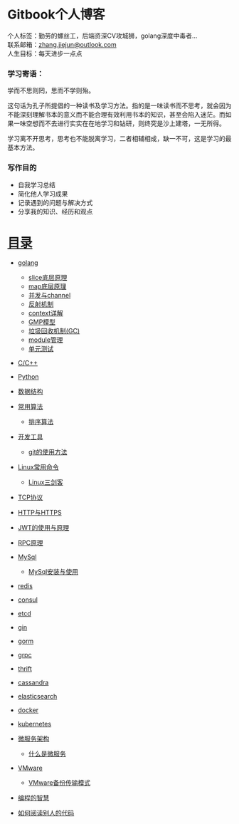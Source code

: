 # Gitbook个人博客
 
个人标签：勤劳的螺丝工，后端资深CV攻城狮，golang深度中毒者...  
联系邮箱：zhang.jiejun@outlook.com  
人生目标：每天进步一点点 

### 学习寄语：
学而不思则罔，思而不学则殆。  

这句话为孔子所提倡的一种读书及学习方法。指的是一味读书而不思考，就会因为不能深刻理解书本的意义而不能合理有效利用书本的知识，甚至会陷入迷茫。而如果一味空想而不去进行实实在在地学习和钻研，则终究是沙上建塔，一无所得。  

学习离不开思考，思考也不能脱离学习，二者相辅相成，缺一不可，这是学习的最基本方法。  

### 写作目的
+ 自我学习总结
+ 简化他人学习成果
+ 记录遇到的问题与解决方式
+ 分享我的知识、经历和观点

# [目录](SUMMARY.md)

* [golang](src/golang/README.md)
    * [slice底层原理](src/golang/slice.md)
    * [map底层原理](src/golang/map.md)
    * [并发与channel](src/golang/channel.md)
    * [反射机制](src/golang/reflect.md)
    * [context详解](src/golang/context.md)
    * [GMP模型](src/golang/gmp.md)
    * [垃圾回收机制(GC)](src/golang/gc.md)
    * [module管理](src/golang/module.md)
    * [单元测试](src/golang/ut.md)
* [C/C++](src/c++/README.md)
* [Python](src/python/README.md)
* [数据结构](src/structure/README.md)
* [常用算法](src/algorithm/README.md)
    * [排序算法](src/algorithm/sort.md)
* [开发工具](src/tools/README.md)
    * [git的使用方法](src/github/function.md)

* [Linux常用命令](src/linux/README.md)
    * [Linux三剑客](src/linux/grep.md)

* [TCP协议](src/network/tcp.md)
* [HTTP与HTTPS](src/network/http.md)
* [JWT的使用与原理](src/network/jwt.md)
* [RPC原理](src/network/rpc.md)

* [MySql](src/middleware/mysql.md)
    * [MySql安装与使用](src/middleware/mysql_install.md)
* [redis](src/middleware/redis.md)
* [consul](src/middleware/consul.md)
* [etcd](src/middleware/etcd.md)
* [gin](src/middleware/gin.md)
* [gorm](src/middleware/gorm.md)
* [grpc](src/middleware/grpc.md)
* [thrift](src/middleware/thrift.md)
* [cassandra](src/middleware/cassandra.md)
* [elasticsearch](src/middleware/elasticsearch.md)
* [docker](src/middleware/docker.md)
* [kubernetes](src/middleware/kubernetes.md)

* [微服务架构](src/framework/README.md)
    * [什么是微服务](src/framework/microservice.md)

* [VMware](src/vmware/README.md)
    * [VMware备份传输模式](src/vmware/transmitmode.md)

* [编程的智慧](src/gossip/编程的智慧.md)
* [如何阅读别人的代码](src/gossip/如何阅读别人的代码.md)